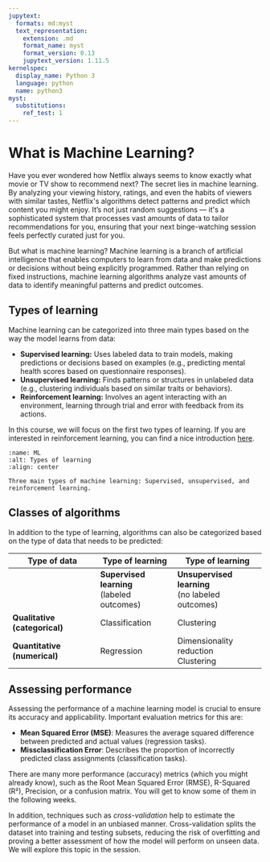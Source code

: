 ```yaml
---
jupytext:
  formats: md:myst
  text_representation:
    extension: .md
    format_name: myst
    format_version: 0.13
    jupytext_version: 1.11.5
kernelspec:
  display_name: Python 3
  language: python
  name: python3
myst:
  substitutions:
    ref_test: 1
---
```


# <i class="fa-solid fa-code"></i> What is Machine Learning?

Have you ever wondered how Netflix always seems to know exactly what movie or TV show to recommend next? The secret lies in machine learning. By analyzing your viewing history, ratings, and even the habits of viewers with similar tastes, Netflix's algorithms detect patterns and predict which content you might enjoy. It’s not just random suggestions — it's a sophisticated system that processes vast amounts of data to tailor recommendations for you, ensuring that your next binge-watching session feels perfectly curated just for you.

But what is machine learning? Machine learning is a branch of artificial intelligence that enables computers to learn from data and make predictions or decisions without being explicitly programmed. Rather than relying on fixed instructions, machine learning algorithms analyze vast amounts of data to identify meaningful patterns and predict outcomes.


## Types of learning

Machine learning can be categorized into three main types based on the way the model learns from data:

- **Supervised learning:**    Uses labeled data to train models, making predictions or decisions based on examples (e.g., predicting mental health scores based on questionnaire responses).
- **Unsupervised learning:**  Finds patterns or structures in unlabeled data (e.g., clustering individuals based on similar traits or behaviors).
- **Reinforcement learning:** Involves an agent interacting with an environment, learning through trial and error with feedback from its actions.

In this course, we will focus on the first two types of learning. If you are interested in reinforcement learning, you can find a nice introduction [here](https://mlu-explain.github.io/reinforcement-learning/).

```{figure} figures/ML.drawio.png
:name: ML
:alt: Types of learning
:align: center

Three main types of machine learning: Supervised, unsupervised, and reinforcement learning.
```


## Classes of algorithms

In addition to the type of learning, algorithms can also be categorized based on the type of data that needs to be predicted:

| Type of data                  | Type of learning                                  | Type of learning                                       |
|-------------------------------|---------------------------------------------------|--------------------------------------------------------|
|                               | **Supervised learning** <br /> (labeled outcomes) | **Unsupervised learning** <br /> (no labeled outcomes) |
| **Qualitative (categorical)** | Classification                                    | Clustering                                             |
| **Quantitative (numerical)**  | Regression                                        | Dimensionality reduction <br /> Clustering             |


## Assessing performance

Assessing the performance of a machine learning model is crucial to ensure its accuracy and applicability. Important evaluation metrics for this are:

- **Mean Squared Error (MSE)**: Measures the average squared difference between predicted and actual values (regression tasks).
- **Missclassification Error**: Describes the proportion of incorrectly predicted class assignments (classification tasks).

There are many more performance (accuracy) metrics (which you might already know), such as the Root Mean Squared Error (RMSE), R-Squared (R²), Precision, or a confusion matrix. You will get to know some of them in the following weeks.

In addition, techniques such as *cross-validation* help to estimate the performance of a model in an unbiased manner. Cross-validation splits the dataset into training and testing subsets, reducing the risk of overfitting and proving a better assessment of how the model will perform on unseen data. We will explore this topic in the [](3_resampling) session.
